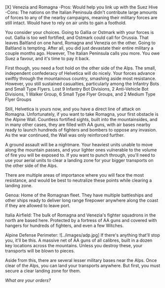[X] Venezia and Romagna
-Pros: Would help you link up with the Suez Hive
-Cons: The nations on the Italian Peninsula didn't contribute large amounts of forces to any of the nearby campaigns, meaning their military forces are still intact. Would have to rely on air units to gain a foothold.

You consider your choices. Going to Gallia or Ostmark with your forces is out. Gallia is too well fortified, and Ostmark could call for Orussia. That leaves Baltland on one hand, Romagna and Venezia on the other.
Going to Baltland is tempting. After all, you did just devastate their entire military a couple months ago. However, The Italian Peninsula calls you more. You owe Suez a favour, and it's time to pay it back.

First though, you need a foot hold on the other side of the Alps. The small, independent confederacy of Helvetica will do nicely. Your forces advance swiftly through the mountainous country, smashing aside most resistance. However, you still sustained casualties, particularly among the Infantry Bots and Small Type Flyers.
Lost 9 Infantry Bot Divisions, 2 Anti-Vehicle Bot Divisions, 1 Walker Group, 6 Small Type Flyer Groups, and 2 Medium Type Flyer Groups

Still, Helvetica is yours now, and you have a direct line of attack on Romagna.
Unfortunately, if you want to take Romagna, your first obstacle is the Alpine Wall. Countless fortified sights, built into the mountainsides, and in many other cases, they are filled with AA guns, with air bases nearby ready to launch hundreds of fighters and bombers to oppose any invasion. As the war continued, the Wall was only reinforced further.

A ground assault will be a nightmare. Your heaviest units unable to move along the mountain passes, and your lighter ones vulnerable to the volume of fire you will be exposed to. If you want to punch through, you'll need to use your aerial units to clear a landing zone for your bigger transports on the other side of the Alps.

There are multiple areas of importance where you will face the most resistance, and would be best to neutralize these points while clearing a landing zone.

Genoa: Home of the Romagnan fleet. They have multiple battleships and other ships ready to deliver long range firepower anywhere along the coast if they are allowed to leave port.

Italia Airfield: The bulk of Romagna and Venezia's fighter squadrons in the north are based here. Protected by a fortress of AA guns and covered with hangers for hundreds of fighters, and even a few Witches.

Alpine Defense Perimeter:
![​../images/adp.jpg]
If there's anything that'll stop you, it'll be this.
A massive net of AA guns of all calibres, built in a dozen key locations across the mountains. Unless you destroy these, your transports will be blown to pieces.

Aside from this, there are several lesser military bases near the Alps. Once clear of the Alps, you can land your transports anywhere. But first, you must secure a clear landing zone for them.

*What are your orders?*
